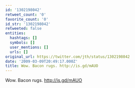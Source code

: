 ```yaml
---
id: '1302198042'
retweet_count: '0'
favorite_count: '0'
id_str: '1302198042'
retweeted: false
entities:
  hashtags: []
  symbols: []
  user_mentions: []
  urls: []
original_url: https://twitter.com/jth/status/1302198042
date: '2009-03-09T20:49:17.000Z'
title: Wow. Bacon rugs. http://is.gd/mAUO
---
```


Wow. Bacon rugs. http://is.gd/mAUO